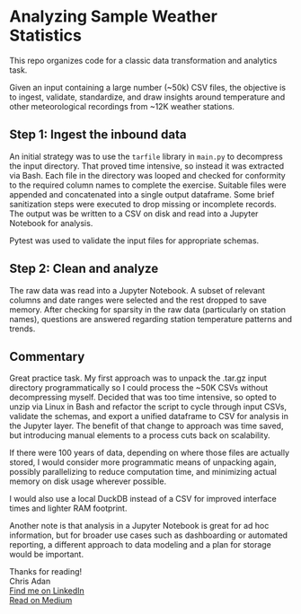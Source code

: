 # Analyzing Sample Weather Statistics

This repo organizes code for a classic data transformation and analytics task.

Given an input containing a large number (~50k) CSV files, the objective is to ingest, validate, standardize, and draw insights around temperature and other meteorological recordings from ~12K weather stations.

## Step 1: Ingest the inbound data

An initial strategy was to use the `tarfile` library in `main.py` to decompress the input directory. That proved time intensive, so instead it was extracted via Bash. Each file in the directory was looped and checked for conformity to the required column names to complete the exercise. Suitable files were appended and concatenated into a single output dataframe. Some brief sanitization steps were executed to drop missing or incomplete records. The output was be written to a CSV on disk and read into a Jupyter Notebook for analysis.

Pytest was used to validate the input files for appropriate schemas.

## Step 2: Clean and analyze

The raw data was read into a Jupyter Notebook. A subset of relevant columns and date ranges were selected and the rest dropped to save memory. After checking for sparsity in the raw data (particularly on station names), questions are answered regarding station temperature patterns and trends.

## Commentary

Great practice task. My first approach was to unpack the .tar.gz input directory programmatically so I could process the ~50K CSVs without decompressing myself. Decided that was too time intensive, so opted to unzip via Linux in Bash and refactor the script to cycle through input CSVs, validate the schemas, and export a unified dataframe to CSV for analysis in the Jupyter layer. The benefit of that change to approach was time saved, but introducing manual elements to a process cuts back on scalability.

If there were 100 years of data, depending on where those files are actually stored, I would consider more programmatic means of unpacking again, possibly parallelizing to reduce computation time, and minimizing actual memory on disk usage wherever possible.

I would also use a local DuckDB instead of a CSV for improved interface times and lighter RAM footprint.

Another note is that analysis in a Jupyter Notebook is great for ad hoc information, but for broader use cases such as dashboarding or automated reporting, a different approach to data modeling and a plan for storage would be important.

Thanks for reading!  
Chris Adan  
[Find me on LinkedIn](https://www.linkedin.com/in/chrisadan/)  
[Read on Medium](https://upandtothewrite.medium.com/)
